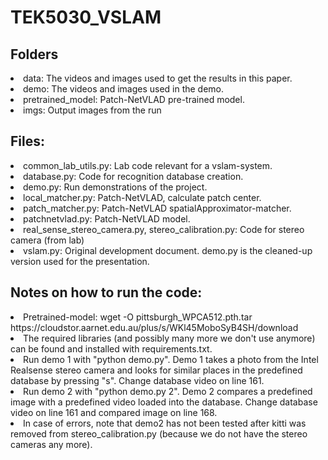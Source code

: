 # TEK5030_VSLAM
<h2>Folders</h2>
<list>
    <li>data: The videos and images used to get the results in this paper.</li>
    <li>demo: The videos and images used in the demo.</li>
    <li>pretrained_model: Patch-NetVLAD pre-trained model.</li>
    <li>imgs: Output images from the run</li>
</list>
<h2>Files:</h2>
<list>
    <li>common_lab_utils.py: Lab code relevant for a vslam-system.</li>
    <li>database.py: Code for recognition database creation.</li>
    <li>demo.py: Run demonstrations of the project.</li>
    <li>local_matcher.py: Patch-NetVLAD, calculate patch center.</li>
    <li>patch_matcher.py: Patch-NetVLAD spatialApproximator-matcher.</li>
    <li>patchnetvlad.py: Patch-NetVLAD model.</li>
    <li>real_sense_stereo_camera.py, stereo_calibration.py: Code for stereo camera (from lab) </li>
    <li>vslam.py: Original development document. demo.py is the cleaned-up version used for the presentation.</li>
</list>

<h2>Notes on how to run the code:</h2>
<list>
    <li>Pretrained-model: wget -O pittsburgh_WPCA512.pth.tar https://cloudstor.aarnet.edu.au/plus/s/WKl45MoboSyB4SH/download</li>
    <li>The required libraries (and possibly many more we don't use anymore) can be found and installed with requirements.txt. </li>
    <li>Run demo 1 with "python demo.py". Demo 1 takes a photo from the Intel Realsense stereo camera and looks for similar places in the predefined database by pressing "s". Change database video on line 161. </li>
    <li>Run demo 2 with "python demo.py 2". Demo 2 compares a predefined image with a predefined video loaded into the database. Change database video on line 161 and compared image on line 168.</li>
    <li>In case of errors, note that demo2 has not been tested after kitti was removed from stereo_calibration.py (because we do not have the stereo cameras any more).</li>
</list>